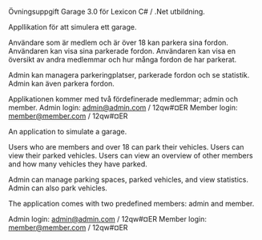 Övningsuppgift Garage 3.0 för Lexicon C# / .Net utbildning.

Appllikation för att simulera ett garage.

Användare som är medlem och är över 18 kan parkera sina fordon.
Användaren kan visa sina parkerade fordon.
Användaren kan visa en översikt av andra medlemmar och hur många fordon de har parkerat. 

Admin kan managera parkeringplatser, parkerade fordon och se statistik.
Admin kan även parkera fordon.

Applikationen kommer med två fördefinerade medlemmar; admin och member.
Admin login: admin@admin.com / 12qw#¤ER
Member login: member@member.com / 12qw#¤ER


An application to simulate a garage.

Users who are members and over 18 can park their vehicles.
Users can view their parked vehicles.
Users can view an overview of other members and how many vehicles they have parked.

Admin can manage parking spaces, parked vehicles, and view statistics.
Admin can also park vehicles.

The application comes with two predefined members: admin and member.

Admin login: admin@admin.com / 12qw#¤ER
Member login: member@member.com / 12qw#¤ER
